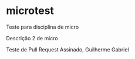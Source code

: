 # microtest
Teste para disciplina de micro

Descrição 2 de micro

Teste de Pull Request
Assinado, Guilherme Gabriel 
